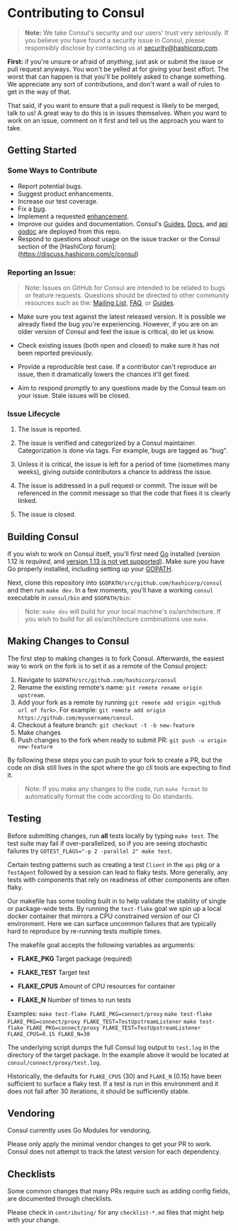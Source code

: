 # Contributing to Consul
>**Note:** We take Consul's security and our users' trust very seriously.
>If you believe you have found a security issue in Consul, please responsibly
>disclose by contacting us at security@hashicorp.com.

**First:** if you're unsure or afraid of _anything_, just ask or submit the
issue or pull request anyways. You won't be yelled at for giving your best
effort. The worst that can happen is that you'll be politely asked to change
something. We appreciate any sort of contributions, and don't want a wall of
rules to get in the way of that.

That said, if you want to ensure that a pull request is likely to be merged, 
talk to us! A great way to do this is in issues themselves. When you want to 
work on an issue, comment on it first and tell us the approach you want to take.

## Getting Started
### Some Ways to Contribute
* Report potential bugs.
* Suggest product enhancements.
* Increase our test coverage.
* Fix a [bug](https://github.com/hashicorp/consul/labels/bug).
* Implement a requested [enhancement](https://github.com/hashicorp/consul/labels/enhancement).
* Improve our guides and documentation. Consul's [Guides](https://www.consul.io/docs/guides/index.html), [Docs](https://www.consul.io/docs/index.html), and [api godoc](https://godoc.org/github.com/hashicorp/consul/api)
are deployed from this repo.
* Respond to questions about usage on the issue tracker or the Consul section of the [HashiCorp forum]: (https://discuss.hashicorp.com/c/consul)

### Reporting an Issue:
>Note: Issues on GitHub for Consul are intended to be related to bugs or feature requests. 
>Questions should be directed to other community resources such as the: [Mailing List](https://groups.google.com/group/consul-tool/), [FAQ](https://www.consul.io/docs/faq.html), or [Guides](https://www.consul.io/docs/guides/index.html).

* Make sure you test against the latest released version. It is possible we 
already fixed the bug you're experiencing. However, if you are on an older 
version of Consul and feel the issue is critical, do let us know.

* Check existing issues (both open and closed) to make sure it has not been 
reported previously.

* Provide a reproducible test case. If a contributor can't reproduce an issue, 
then it dramatically lowers the chances it'll get fixed.

* Aim to respond promptly to any questions made by the Consul team on your 
issue. Stale issues will be closed.

### Issue Lifecycle

1. The issue is reported.

2. The issue is verified and categorized by a Consul maintainer.
   Categorization is done via tags. For example, bugs are tagged as "bug".

3. Unless it is critical, the issue is left for a period of time (sometimes many
   weeks), giving outside contributors a chance to address the issue.

4. The issue is addressed in a pull request or commit. The issue will be
   referenced in the commit message so that the code that fixes it is clearly
   linked.

5. The issue is closed.

## Building Consul

If you wish to work on Consul itself, you'll first need [Go](https://golang.org)
installed (version 1.12 is _required_, and [version 1.13 is not yet supported](https://github.com/hashicorp/consul/issues/6879)). Make sure you have Go properly installed,
including setting up your [GOPATH](https://golang.org/doc/code.html#GOPATH).

Next, clone this repository into `$GOPATH/src/github.com/hashicorp/consul` and 
then run `make dev`. In a few moments, you'll have a working `consul` executable 
in `consul/bin` and `$GOPATH/bin`:

>Note: `make dev` will build for your local machine's os/architecture. If you wish to build for all os/architecture combinations use `make`.

## Making Changes to Consul

The first step to making changes is to fork Consul. Afterwards, the easiest way 
to work on the fork is to set it as a remote of the Consul project:

1. Navigate to `$GOPATH/src/github.com/hashicorp/consul`
2. Rename the existing remote's name: `git remote rename origin upstream`.
3. Add your fork as a remote by running
   `git remote add origin <github url of fork>`. For example:
   `git remote add origin https://github.com/myusername/consul`.
4. Checkout a feature branch: `git checkout -t -b new-feature`
5. Make changes
6. Push changes to the fork when ready to submit PR:
   `git push -u origin new-feature`

By following these steps you can push to your fork to create a PR, but the code on disk still
lives in the spot where the go cli tools are expecting to find it.

>Note: If you make any changes to the code, run `make format` to automatically format the code according to Go standards.

## Testing

Before submitting changes, run **all** tests locally by typing `make test`. 
The test suite may fail if over-parallelized, so if you are seeing stochastic 
failures try `GOTEST_FLAGS="-p 2 -parallel 2" make test`. 

Certain testing patterns such as creating a test `Client` in the `api` pkg 
or a `TestAgent` followed by a session can lead to flaky tests. More generally, 
any tests with components that rely on readiness of other components are often
flaky. 

Our makefile has some tooling built in to help validate the stability of single 
or package-wide tests. By running the `test-flake` goal we spin up a local docker 
container that mirrors a CPU constrained version of our CI environment. Here we can 
surface uncommon failures that are typically hard to reproduce by re-running 
tests multiple times. 

The makefile goal accepts the following variables as arguments:

* **FLAKE_PKG** Target package (required)

* **FLAKE_TEST** Target test

* **FLAKE_CPUS** Amount of CPU resources for container

* **FLAKE_N** Number of times to run tests

Examples:
`make test-flake FLAKE_PKG=connect/proxy`
`make test-flake FLAKE_PKG=connect/proxy FLAKE_TEST=TestUpstreamListener`
`make test-flake FLAKE_PKG=connect/proxy FLAKE_TEST=TestUpstreamListener FLAKE_CPUS=0.15 FLAKE_N=30`

The underlying script dumps the full Consul log output to `test.log` in 
the directory of the target package. In the example above it would be 
located at `consul/connect/proxy/test.log`. 

Historically, the defaults for `FLAKE_CPUS` (30) and `FLAKE_N` (0.15) have been 
sufficient to surface a flaky test. If a test is run in this environment and 
it does not fail after 30 iterations, it should be sufficiently stable.

## Vendoring

Consul currently uses Go Modules for vendoring.

Please only apply the minimal vendor changes to get your PR to work. 
Consul does not attempt to track the latest version for each dependency.

## Checklists

Some common changes that many PRs require such as adding config fields, are
documented through checklists.

Please check in `contributing/` for any `checklist-*.md` files that might help
with your change.
